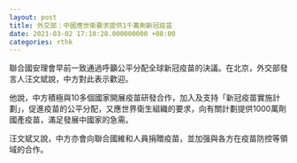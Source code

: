 ```yaml
---
layout: post
title: 外交部：中國應世衛要求提供1千萬劑新冠疫苗
date: 2021-03-02 17:10:28.000000000 +08:00
categories: rthk
---
```


聯合國安理會早前一致通過呼籲公平分配全球新冠疫苗的決議。在北京，外交部發言人汪文斌說，中方對此表示歡迎。

他說，中方積極與10多個國家開展疫苗研發合作，加入及支持「新冠疫苗實施計劃」，促進疫苗的公平分配，又應世界衛生組織的要求，向有關計劃提供1000萬劑國產疫苗，滿足發展中國家的急需。

汪文斌又說，中方亦會向聯合國維和人員捐贈疫苗，並加强與各方在疫苗防控等領域的合作。
